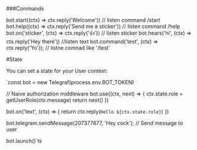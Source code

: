 ###Commands

bot.start((ctx) => ctx.reply('Welcome')) // listen command /start
bot.help((ctx) => ctx.reply('Send me a sticker')) // listen command /help
bot.on('sticker', (ctx) => ctx.reply('👍')) // listen sticker
bot.hears('hi', (ctx) => ctx.reply('Hey there')) //listen text
bot.command('test', (ctx) => ctx.reply('Yo')); // listne comnad like '/test'


#State

You can set a state for your User context:

`const bot = new Telegraf(process.env.BOT_TOKEN)

// Naive authorization middleware
bot.use((ctx, next) => {
  ctx.state.role = getUserRole(ctx.message)
  return next()
})

bot.on('text', (ctx) => {
  return ctx.reply(`Hello ${ctx.state.role}`)
})

bot.telegram.sendMessage(207377877, 'Hey cock'); // Send message to user


bot.launch()`ts
